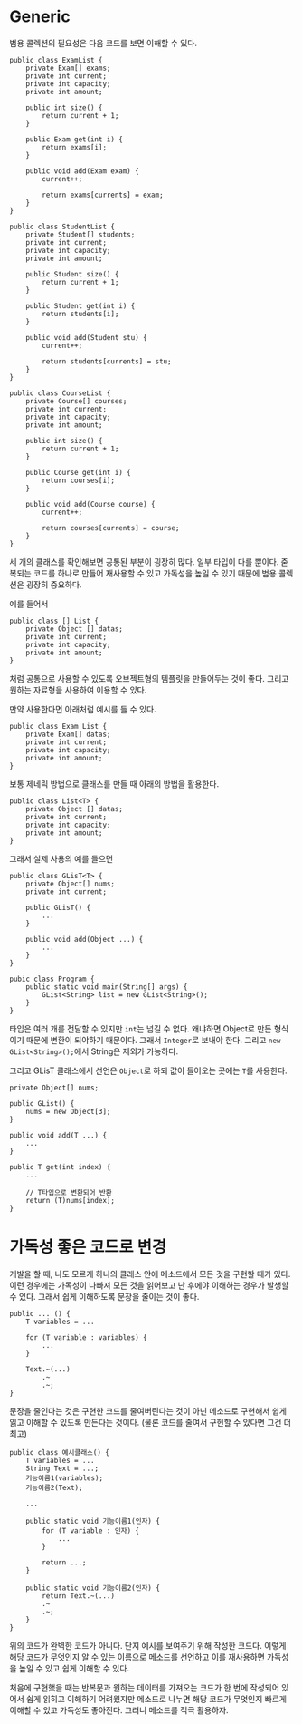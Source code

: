 # Generic
범용 콜렉션의 필요성은 다음 코드를 보면 이해할 수 있다.

```
public class ExamList {
    private Exam[] exams;
    private int current;
    private int capacity;
    private int amount;

    public int size() {
        return current + 1;
    }

    public Exam get(int i) {
        return exams[i];
    }

    public void add(Exam exam) {
        current++;
        
        return exams[currents] = exam;
    }
}
```

```
public class StudentList {
    private Student[] students;
    private int current;
    private int capacity;
    private int amount;

    public Student size() {
        return current + 1;
    }

    public Student get(int i) {
        return students[i];
    }

    public void add(Student stu) {
        current++;
        
        return students[currents] = stu;
    }
}
```

```
public class CourseList {
    private Course[] courses;
    private int current;
    private int capacity;
    private int amount;

    public int size() {
        return current + 1;
    }

    public Course get(int i) {
        return courses[i];
    }

    public void add(Course course) {
        current++;
        
        return courses[currents] = course;
    }
}
```

세 개의 클래스를 확인해보면 공통된 부분이 굉장히 많다. 일부 타입이 다를 뿐이다. 줃복되는 코드를 하나로 만들어 재사용할 수 있고 가독성을 높일 수 있기 때문에 범용 콜렉션은 굉장히 중요하다.   

예를 들어서

```
public class [] List {
    private Object [] datas;
    private int current;
    private int capacity;
    private int amount;
}
```

처럼 공통으로 사용할 수 있도록 오브젝트형의 템플릿을 만들어두는 것이 좋다. 그리고 원하는 자료형을 사용하여 이용할 수 있다.   

만약 사용한다면 아래처럼 예시를 들 수 있다.   
```
public class Exam List {
    private Exam[] datas;
    private int current;
    private int capacity;
    private int amount;
}
```

보통 제네릭 방법으로 클래스를 만들 때 아래의 방법을 활용한다.   

```
public class List<T> {
    private Object [] datas;
    private int current;
    private int capacity;
    private int amount;
}
```

그래서 실제 사용의 예를 들으면   

```
public class GLisT<T> {
    private Object[] nums;
    private int current;

    public GLisT() {
        ...
    }

    public void add(Object ...) {
        ...
    }
}

pubic class Program {
    public static void main(String[] args) {
        GList<String> list = new GList<String>();
    }
}
```

타입은 여러 개를 전달할 수 있지만 ```int```는 넘길 수 없다. 왜냐하면 Object로 만든 형식이기 때문에 변환이 되야하기 때문이다. 그래서 ```Integer```로 보내야 한다. 그리고 ```new GList<String>();```에서 String은 제외가 가능하다.   

그리고 GLisT 클래스에서 선언은 ```Object```로 하되 값이 들어오는 곳에는 ```T```를 사용한다.   

```
private Object[] nums;

public GList() {
    nums = new Object[3];
}

public void add(T ...) {
    ...
}

public T get(int index) {
    ...

    // T타입으로 변환되어 반환
    return (T)nums[index];
}
```

# 가독성 좋은 코드로 변경
개발을 할 때, 나도 모르게 하나의 클래스 안에 메소드에서 모든 것을 구현할 때가 있다. 이런 경우에는 가독성이 나빠져 모든 것을 읽어보고 난 후에야 이해하는 경우가 발생할 수 있다. 그래서 쉽게 이해하도록 문장을 줄이는 것이 좋다.   

```
public ... () {
    T variables = ...

    for (T variable : variables) {
        ...
    }

    Text.~(...)
        .~
        .~;
}
```

문장을 줄인다는 것은 구현한 코드를 줄여버린다는 것이 아닌 메소드로 구현해서 쉽게 읽고 이해할 수 있도록 만든다는 것이다. (물론 코드를 줄여서 구현할 수 있다면 그건 더 최고)   

```
public class 예시클래스() {
    T variables = ...
    String Text = ...;
    기능이름1(variables);
    기능이름2(Text);

    ...

    public static void 기능이름1(인자) {
        for (T variable : 인자) {
            ...
        }

        return ...;
    }

    public static void 기능이름2(인자) {
        return Text.~(...)
        .~
        .~;
    }
}
```

위의 코드가 완벽한 코드가 아니다. 단지 예시를 보여주기 위해 작성한 코드다. 이렇게 해당 코드가 무엇인지 알 수 있는 이름으로 메소드를 선언하고 이를 재사용하면 가독성을 높일 수 있고 쉽게 이해할 수 있다.   

처음에 구현했을 때는 반복문과 원하는 데이터를 가져오는 코드가 한 번에 작성되어 있어서 쉽게 읽히고 이해하기 어려웠지만 메소드로 나누면 해당 코드가 무엇인지 빠르게 이해할 수 있고 가독성도 좋아진다. 그러니 메소드를 적극 활용하자.